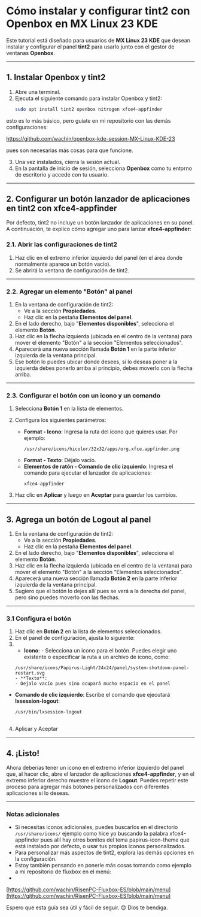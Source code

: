 
# **Cómo instalar y configurar tint2 con Openbox en MX Linux 23 KDE**

Este tutorial está diseñado para usuarios de **MX Linux 23 KDE** que desean instalar y configurar el panel **tint2** para usarlo junto con el gestor de ventanas **Openbox**.

---

## **1. Instalar Openbox y tint2**

1. Abre una terminal.
2. Ejecuta el siguiente comando para instalar Openbox y tint2:
   ```bash
   sudo apt install tint2 openbox nitrogen xfce4-appfinder
   ```
esto es lo más básico, pero guíate en mi repositorio con las demás configuraciones:

[https://github.com/wachin/openbox-kde-session-MX-Linux-KDE-23
](https://github.com/wachin/openbox-kde-session-MX-Linux-KDE-23)

pues son necesarias más cosas para que funcione.

3. Una vez instalados, cierra la sesión actual.
4. En la pantalla de inicio de sesión, selecciona **Openbox** como tu entorno de escritorio y accede con tu usuario.

---

## **2. Configurar un botón lanzador de aplicaciones en tint2 con xfce4-appfinder**

Por defecto, tint2 no incluye un botón lanzador de aplicaciones en su panel. A continuación, te explico cómo agregar uno para lanzar **xfce4-appfinder**:

### **2.1. Abrir las configuraciones de tint2**

1. Haz clic en el extremo inferior izquierdo del panel (en el área donde normalmente aparece un botón vacío).
2. Se abrirá la ventana de configuración de tint2.

---

### **2.2. Agregar un elemento "Botón" al panel**

1. En la ventana de configuración de tint2:
   - Ve a la sección **Propiedades**.
   - Haz clic en la pestaña **Elementos del panel**.
2. En el lado derecho, bajo "**Elementos disponibles**", selecciona el elemento **Botón**.
3. Haz clic en la flecha izquierda (ubicada en el centro de la ventana) para mover el elemento "Botón" a la sección "Elementos seleccionados".
4. Aparecerá una nueva sección llamada **Botón 1** en la parte inferior izquierda de la ventana principal.
5. Ese botón lo puedes ubicar donde desees, si lo deseas poner a la izquierda debes ponerlo arriba al principio, debes moverlo con la flecha arriba.

---

### **2.3. Configurar el botón con un icono y un comando**

1. Selecciona **Botón 1** en la lista de elementos.
2. Configura los siguientes parámetros:
   - **Format - Icono**: Ingresa la ruta del icono que quieres usar. Por ejemplo:
     ```
     /usr/share/icons/hicolor/32x32/apps/org.xfce.appfinder.png
     ```
   - **Format - Texto**: Déjalo vacío.
   - **Elementos de ratón - Comando de clic izquierdo**: Ingresa el comando para ejecutar el lanzador de aplicaciones:
     ```
     xfce4-appfinder
     ```

3. Haz clic en **Aplicar** y luego en **Aceptar** para guardar los cambios.

---

## 3. **Agrega un botón de Logout al panel**

1. En la ventana de configuración de tint2:
   - Ve a la sección **Propiedades**.
   - Haz clic en la pestaña **Elementos del panel**.
2. En el lado derecho, bajo "**Elementos disponibles**", selecciona el elemento **Botón**.
3. Haz clic en la flecha izquierda (ubicada en el centro de la ventana) para mover el elemento "Botón" a la sección "Elementos seleccionados".
4. Aparecerá una nueva sección llamada **Botón 2** en la parte inferior izquierda de la ventana principal.
5. Sugiero que el botón lo dejes allí pues se verá a la derecha del panel, pero sino puedes moverlo con las flechas.

---

### **3.1 Configura el botón**
1. Haz clic en **Botón 2** en la lista de elementos seleccionados.
2. En el panel de configuración, ajusta lo siguiente:
3.    - **Icono**:
     - Selecciona un icono para el botón. Puedes elegir uno existente o especificar la ruta a un archivo de icono, como:
       ```
       /usr/share/icons/Papirus-Light/24x24/panel/system-shutdown-panel-restart.svg
       - **Texto**:
       - Dejalo vacío pues sino ocupará mucho espacio en el panel
       
   - **Comando de clic izquierdo**: Escribe el comando que ejecutará **lxsession-logout**:
     ```bash
     /usr/bin/lxsession-logout
     ```
     

       ```
4. Aplicar y Aceptar

---

## **4. ¡Listo!**

Ahora deberías tener un icono en el extremo inferior izquierdo del panel que, al hacer clic, abre el lanzador de aplicaciones **xfce4-appfinder**, y en el extremo inferior derecho muestre el icono de **Logout**. Puedes repetir este proceso para agregar más botones personalizados con diferentes aplicaciones si lo deseas.

---

### **Notas adicionales**

- Si necesitas iconos adicionales, puedes buscarlos en el directorio `/usr/share/icons/` ejemplo como hice yo buscando la palabra xfce4-appfinder pues allí hay otros bonitos del tema papirus-icon-theme que está instalado por defecto, o usar tus propios iconos personalizados.
- Para personalizar más aspectos de tint2, explora las demás opciones en la configuración.
- Estoy también pensando en ponerle más cosas tomando como ejemplo a mi repositorio de fluxbox en el menú:
- 
[https://github.com/wachin/RisenPC-Fluxbox-ES/blob/main/menu](https://github.com/wachin/RisenPC-Fluxbox-ES/blob/main/menu)

Espero que esta guía sea útil y fácil de seguir. 😊 Dios te bendiga.
